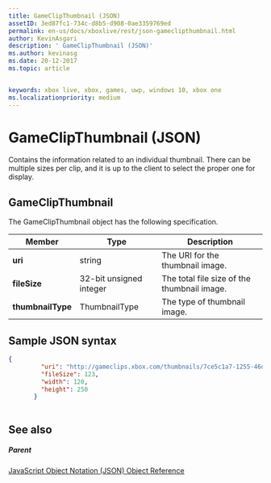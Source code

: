 ```yaml
---
title: GameClipThumbnail (JSON)
assetID: 3ed87fc1-734c-d8b5-d908-0ae3359769ed
permalink: en-us/docs/xboxlive/rest/json-gameclipthumbnail.html
author: KevinAsgari
description: ' GameClipThumbnail (JSON)'
ms.author: kevinasg
ms.date: 20-12-2017
ms.topic: article


keywords: xbox live, xbox, games, uwp, windows 10, xbox one
ms.localizationpriority: medium
---
```



# GameClipThumbnail (JSON)
Contains the information related to an individual thumbnail. There can be multiple sizes per clip, and it is up to the client to select the proper one for display. 
<a id="ID4EN"></a>

 
## GameClipThumbnail
 
The GameClipThumbnail object has the following specification.
 
| Member| Type| Description| 
| --- | --- | --- | 
| <b>uri</b>| string| The URI for the thumbnail image.| 
| <b>fileSize</b>| 32-bit unsigned integer| The total file size of the thumbnail image.| 
| <b>thumbnailType</b>| ThumbnailType| The type of thumbnail image.| 
  
<a id="ID4EAC"></a>

 
## Sample JSON syntax
 

```json
{
         "uri": "http://gameclips.xbox.com/thumbnails/7ce5c1a7-1255-46d3-a90e-34a0e2dfab06/small.jpg",
         "fileSize": 123,
         "width": 120,
         "height": 250
       }
    
```

  
<a id="ID4EJC"></a>

 
## See also
 
<a id="ID4ELC"></a>

 
##### Parent 

[JavaScript Object Notation (JSON) Object Reference](atoc-xboxlivews-reference-json.md)

   